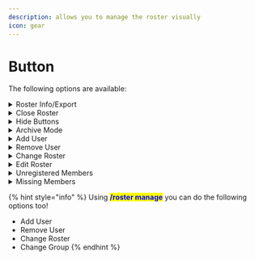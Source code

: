 ```yaml
---
description: allows you to manage the roster visually
icon: gear
---
```


# Button

The following options are available:

<details>

<summary>Roster Info/Export</summary>

View Roster Info, Settings and allows you to Export the roster.

See [exporting-rosters.md](exporting-rosters.md "mention") for more information!

</details>

<details>

<summary>Close Roster</summary>

Is like a soft delete. <mark style="color:red;">Recommended</mark> to use Hide Buttons to prevent signups etc.

You need to reopen the Roster to make any further changes.

<mark style="color:orange;">Note</mark>: This roster will be excluded from the multi\_sign\_up setting

</details>

<details>

<summary>Hide Buttons</summary>

Hide the <mark style="color:green;">signup</mark> and <mark style="color:red;">opt-out</mark> buttons from the message.

</details>

<details>

<summary>Archive Mode</summary>

Remove action buttons from the message. The Embed will become unchangeable.

</details>

<details>

<summary>Add User</summary>

Add a user or player to the roster.

<img src="../../.gitbook/assets/Add User" alt="" data-size="original">

* You can select an account to add all connected accounts or select which accounts to add
* <mark style="color:purple;">Bulk Add</mark> takes in any form of in-game IDs to bulk add those accounts to the roster
* With <mark style="color:red;">Deselect</mark> you can remove accounts from the selection

To apply the changes press <mark style="color:blue;">Confirm</mark>

</details>

<details>

<summary>Remove User</summary>

Remove a user or players from the roster.

<img src="../../.gitbook/assets/Remove User" alt="" data-size="original">

Works similar to Add User

</details>

<details>

<summary>Change Roster</summary>

Move a user or players to another roster.

<img src="../../.gitbook/assets/Change Roster" alt="" data-size="original">

</details>

<details>

<summary>Edit Roster</summary>

Edit roster layout and sorting options.

**Custom Layout using any **<mark style="color:purple;">**five**</mark>** of the following options:**

* **Index** - The index of the player in the roster.
* **Town Hall Level** - The Town level of the player.
* **Discord Name** - The Discord display-name of the player.
* **Discord Username** - The Discord username of the player.
* **Discord User ID** - The Discord User ID of the player.
* **Player Name** - The name of the player.
* **Player Tag** - The tag of the player.
* **Clan Name / Alias** - The clan name of the player.
* **Combined Hero Level** - The combined hero level of the player.
* **Role** - The role of the player in the clan.
* **War Preference** - The war preference of the player in the clan.
* **Trophies** - The trophies of the player.

**Sort the roster by **<mark style="color:purple;">**one**</mark>** of the following options:**

* Player Name
* Discord Name
* Discord Username
* Town Hall Level
* Hero Levels
* TH + Hero Levels
* Clan Name
* Signup Time
* Trophies

</details>

<details>

<summary>Unregistered Members</summary>

List of members who did not sign up for the roster.

* Name and ID of the player

</details>

<details>

<summary>Missing Members</summary>

List of roster members who are currently not in the clan.

* Name and ID of the player

</details>

{% hint style="info" %}
Using <mark style="color:blue;">**/roster manage**</mark> you can do the following options too!

* Add User
* Remove User
* Change Roster
* Change Group
{% endhint %}

